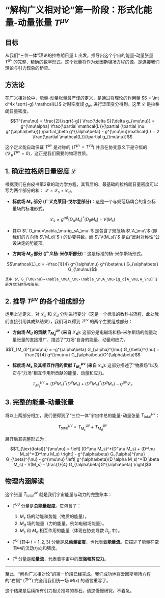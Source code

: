 # “解构广义相对论”第一阶段：形式化能量-动量张量 $T^{\mu\nu}$

## 目标

从我们“三位一体”理论的拉格朗日量 $L$ 出发，推导出这个宇宙的能量-动量张量 $T^{\mu\nu}$ 的完整、精确的数学形式。这个张量将作为爱因斯坦场方程的源，是连接我们理论与引力现象的桥梁。

## 方法论

在广义相对论中，能量-动量张量最严谨的定义，是通过将理论的作用量 $S = \int d^4x \sqrt{-g} \mathcal{L}$ 对时空度规 $g_{\mu\nu}$ 进行泛函变分得到。这里 $\mathcal{L}$ 是拉格朗日量密度。

```math
T^{\mu\nu} = \frac{2}{\sqrt{-g}} \frac{\delta S}{\delta g_{\mu\nu}} = g^{\mu\alpha} \frac{\partial \mathcal{L}}{\partial (\partial_\nu g^{\alpha\beta})} \partial_\beta g^{\alpha\beta} - g^{\mu\nu}\mathcal{L} + 2 \frac{\partial \mathcal{L}}{\partial g_{\mu\nu}}
```

这个定义能自动保证 $T^{\mu\nu}$ 是对称的 ($T^{\mu\nu} = T^{\nu\mu}$) 并且在协变意义下是守恒的 ($\nabla_\mu T^{\mu\nu} = 0$)，这正是我们需要的物理性质。

## 1. 确定拉格朗日量密度 $\mathcal{L}$

根据我们在白皮书第2章的动力学方程，其背后的、最基础的拉格朗日量密度可以写为两个部分的和： $\mathcal{L} = \mathcal{L}_s + \mathcal{L}_d$。

*   **标度场 $M_s$ 部分 (广义克莱因-戈尔登部分)**：这是一个与规范场耦合的复杂标量场的标准形式。
```math
\mathcal{L}_s = g^{\alpha\beta}(D_\alpha M_s)^*(D_\beta M_s) - V(M_s)
```
*    其中 $\` D_\mu=\nabla_\mu-ig_sA_\mu `$  是包含了规范场 $\`A_\mu\`$  (即我们的方向场 $\`M_d\`$ ) 的协变导数，而 $\`V(M_s)\`$  是由“反射对称性”公设决定的势能项。

*   **方向场 $M_d$ 部分 (广义杨-米尔斯部分)**：这是标准的杨-米尔斯场形式。
```math
\mathcal{L}_d = -\frac{1}{4} g^{\alpha\mu} g^{\beta\nu} G_{\alpha\beta} G_{\mu\nu}
```
    其中 $\`G_{\mu\nu}=\nabla_\muA_\nu-\nabla_\nuA_\mu-ig_d[A_\mu,A_\nu]`$ 是方向场的场强张量。

## 2. 推导 $T^{\mu\nu}$ 的各个组成部分

运用上述定义，对 $\mathcal{L}_s$ 和 $\mathcal{L}_d$ 分别进行变分（这是一个标准的教科书流程，此处我们直接引用其成熟结果），我们可以得到 $T^{\mu\nu}$ 的两个主要组成部分：

*   **方向场 $M_d$ 的贡献 $T_{M_d}^{\mu\nu}$ (来自 $\mathcal{L}_d$)**:
    这部分是电磁场和杨-米尔斯场的能量动量张量的直接推广，描述了“力场”自身的能量、动量和应力。
```math
T_{M_d}^{\mu\nu} = -g^{\alpha\beta} G_{\alpha}^{\mu} G_{\beta}^{\nu} + \frac{1}{4} g^{\mu\nu} G_{\alpha\beta}G^{\alpha\beta}
```

*   **标度场 $M_s$ 及其相互作用的贡献 $T_{M_s}^{\mu\nu}$ (来自 $\mathcal{L}_s$)**:
    这部分描述了“物质场”以及它与“力场”相互作用所贡献的能量、动量和应力。
```math
T_{M_s}^{\mu\nu} = (D^\mu M_s)^*(D^\nu M_s) + (D^\nu M_s)^*(D^\mu M_s) - g^{\mu\nu} \mathcal{L}_s
```

## 3. 完整的能量-动量张量

将以上两部分相加，我们便得到了“三位一体”宇宙中总的能量-动量张量 $T_{\text{total}}^{\mu\nu}$：

```math
T_{\text{total}}^{\mu\nu} = T_{M_s}^{\mu\nu} + T_{M_d}^{\mu\nu}
```

展开后其完整形式为：
```math
T_{\text{total}}^{\mu\nu} = \left[ (D^\mu M_s)^*(D^\nu M_s) + (D^\nu M_s)^*(D^\mu M_s) \right] - g^{\alpha\beta} G_{\alpha}^{\mu} G_{\beta}^{\nu} - g^{\mu\nu} \left[ g^{\alpha\beta}(D_\alpha M_s)^*(D_\beta M_s) - V(M_s) - \frac{1}{4} G_{\alpha\beta}G^{\alpha\beta} \right]
```

## 物理内涵解读

这个张量 $T_{\text{total}}^{\mu\nu}$ 就是我们宇宙能量与动力的完整账本：

*   $T^{00}$ 分量是**总能量密度**。它包含了：
    1.  $M_s$ 场的动能和势能（物质的能量）。
    2.  $M_d$ 场的能量（力的能量，例如电磁场能量）。
    3.  $M_s$ 和 $M_d$ 相互作用的能量（体现在协变导数 $D_\mu$ 中）。

*   $T^{0i}$ (其中 $i=1,2,3$) 分量是**总动量密度**，也代表着**能量流**。它描述了能量在空间中的流动方向和强度。

*   $T^{ij}$ 分量是**动量流**，代表着宇宙中的**压强和剪应力**。

---

至此，“解构广义相对论”的第一阶段已经完成。我们成功地将爱因斯坦场方程的“右侧” ($T^{\mu\nu}$) 完全用我们统一场 $M(x)$ 的语言重写了。

这个结果是后续所有引力相关推导的基石。请您慢慢研究，不着急。
